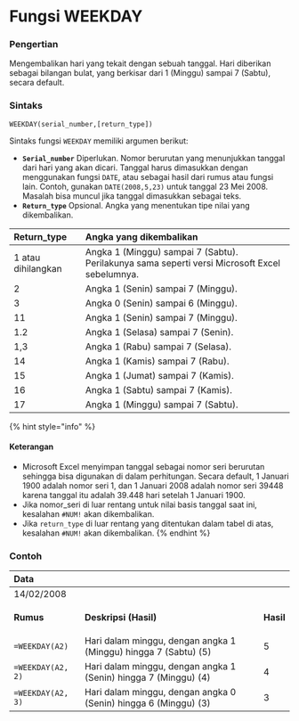 # Fungsi WEEKDAY

### Pengertian

Mengembalikan hari yang tekait dengan sebuah tanggal. Hari diberikan sebagai bilangan bulat, yang berkisar dari 1 \(Minggu\) sampai 7 \(Sabtu\), secara default.

### Sintaks

`WEEKDAY(serial_number,[return_type])`

Sintaks fungsi `WEEKDAY` memiliki argumen berikut:

* **`Serial_number`**    Diperlukan. Nomor berurutan yang menunjukkan tanggal dari hari yang akan dicari. Tanggal harus dimasukkan dengan menggunakan fungsi `DATE`, atau sebagai hasil dari rumus atau fungsi lain. Contoh, gunakan `DATE(2008,5,23)` untuk tanggal 23 Mei 2008. Masalah bisa muncul jika tanggal dimasukkan sebagai teks.
* **`Return_type`**    Opsional. Angka yang menentukan tipe nilai yang dikembalikan.

| **Return\_type** | **Angka yang dikembalikan** |
| :--- | :--- |
| 1 atau dihilangkan | Angka 1 \(Minggu\) sampai 7 \(Sabtu\). Perilakunya sama seperti versi Microsoft Excel sebelumnya. |
| 2 | Angka 1 \(Senin\) sampai 7 \(Minggu\). |
| 3 | Angka 0 \(Senin\) sampai 6 \(Minggu\). |
| 11 | Angka 1 \(Senin\) sampai 7 \(Minggu\). |
| 1.2 | Angka 1 \(Selasa\) sampai 7 \(Senin\). |
| 1,3 | Angka 1 \(Rabu\) sampai 7 \(Selasa\). |
| 14 | Angka 1 \(Kamis\) sampai 7 \(Rabu\). |
| 15 | Angka 1 \(Jumat\) sampai 7 \(Kamis\). |
| 16 | Angka 1 \(Sabtu\) sampai 7 \(Kamis\). |
| 17 | Angka 1 \(Minggu\) sampai 7 \(Sabtu\). |

{% hint style="info" %}
#### Keterangan

* Microsoft Excel menyimpan tanggal sebagai nomor seri berurutan sehingga bisa digunakan di dalam perhitungan. Secara default, 1 Januari 1900 adalah nomor seri 1, dan 1 Januari 2008 adalah nomor seri 39448 karena tanggal itu adalah 39.448 hari setelah 1 Januari 1900.
* Jika nomor\_seri di luar rentang untuk nilai basis tanggal saat ini, kesalahan `#NUM!` akan dikembalikan.
* Jika `return_type` di luar rentang yang ditentukan dalam tabel di atas, kesalahan `#NUM!` akan dikembalikan.
{% endhint %}

### Contoh

<table>
  <thead>
    <tr>
      <th style="text-align:left"><b>Data</b>
      </th>
      <th style="text-align:left"></th>
      <th style="text-align:left"></th>
    </tr>
  </thead>
  <tbody>
    <tr>
      <td style="text-align:left">14/02/2008</td>
      <td style="text-align:left"></td>
      <td style="text-align:left"></td>
    </tr>
    <tr>
      <td style="text-align:left"><b>Rumus</b>
      </td>
      <td style="text-align:left"><b>Deskripsi (Hasil)</b>
      </td>
      <td style="text-align:left">
        <p></p>
        <p><b>Hasil</b>
        </p>
      </td>
    </tr>
    <tr>
      <td style="text-align:left"><code>=WEEKDAY(A2)</code>
      </td>
      <td style="text-align:left">Hari dalam minggu, dengan angka 1 (Minggu) hingga 7 (Sabtu) (5)</td>
      <td
      style="text-align:left">5</td>
    </tr>
    <tr>
      <td style="text-align:left"><code>=WEEKDAY(A2, 2)</code>
      </td>
      <td style="text-align:left">Hari dalam minggu, dengan angka 1 (Senin) hingga 7 (Minggu) (4)</td>
      <td
      style="text-align:left">4</td>
    </tr>
    <tr>
      <td style="text-align:left"><code>=WEEKDAY(A2, 3)</code>
      </td>
      <td style="text-align:left">Hari dalam minggu, dengan angka 0 (Senin) hingga 6 (Minggu) (3)</td>
      <td
      style="text-align:left">3</td>
    </tr>
  </tbody>
</table>